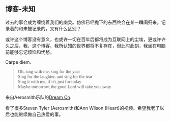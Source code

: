 ## 博客-未知

过去的事会成为缠绕着我们的幽灵。仿佛已经抛下的东西终会在某一瞬间归来。记录着的和未被记录的，又有什么区别？

或许这个博客没有意义，也或许一切在百年后都将成为互联网上的尘埃，更或许许久之后，我、这个博客、我所认知的世界都将不复存在，但此时此刻，我坐在电脑前能够忘记烦恼和忧愁。

Carpe diem.

<blockquote style="font-family:'NotoS'">
<pre style="font-family:'NotoS'">
Oh, sing with me, sing for the year
Sing for the laughter, and sing for the tear
Sing it with me, if it's just for today
Maybe tomorrow, the good Lord will take you away
</pre>
</blockquote>

来自Aerosmith乐队的[Dream On](https://www.youtube.com/watch?v=NeSpx7vZifc). 

看了很多Steven Tyler (Aerosmith)和Ann Wilson (Heart)的视频。希望我老了以后也能继续做自己热爱的事。

 


